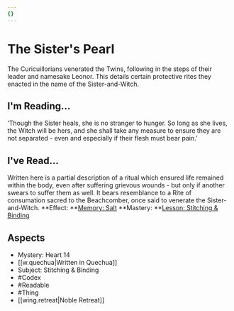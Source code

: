 ```yaml
---
{}
---
```

# The Sister's Pearl
The Curicuillorians venerated the Twins, following in the steps of their leader and namesake Leonor. This details certain protective rites they enacted in the name of the Sister-and-Witch.
## I'm Reading...
‘Though the Sister heals, she is no stranger to hunger. So long as she lives, the Witch will be hers, and she shall take any measure to ensure they are not separated - even and especially if their flesh must bear pain.’
## I've Read...
Written here is a partial description of a ritual which ensured life remained within the body, even after suffering grievous wounds - but only if another swears to suffer them as well. It bears resemblance to a Rite of consumation sacred to the Beachcomber, once said to venerate the Sister-and-Witch.
**Effect: **[Memory: Salt](https://uadaf.theevilroot.xyz/rowenarium/element/mem.salt)
**Mastery: **[Lesson: Stitching & Binding](https://uadaf.theevilroot.xyz/rowenarium/element/x.stitching.binding)
## Aspects
- Mystery: Heart 14
- [[w.quechua|Written in Quechua]]
- Subject: Stitching & Binding
- #Codex
- #Readable
- #Thing
- [[wing.retreat|Noble Retreat]]